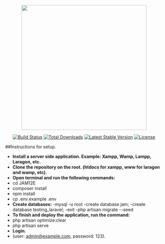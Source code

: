 <p align="center"><img src="https://res.cloudinary.com/dtfbvvkyp/image/upload/v1566331377/laravel-logolockup-cmyk-red.svg" width="400"></p>

<p align="center">
<a href="https://travis-ci.org/laravel/framework"><img src="https://travis-ci.org/laravel/framework.svg" alt="Build Status"></a>
<a href="https://packagist.org/packages/laravel/framework"><img src="https://poser.pugx.org/laravel/framework/d/total.svg" alt="Total Downloads"></a>
<a href="https://packagist.org/packages/laravel/framework"><img src="https://poser.pugx.org/laravel/framework/v/stable.svg" alt="Latest Stable Version"></a>
<a href="https://packagist.org/packages/laravel/framework"><img src="https://poser.pugx.org/laravel/framework/license.svg" alt="License"></a>
</p>

##Instructions for setup.

- **Install a server side application. Example: Xampp, Wamp, Lampp, Laragon, etc.**
- **Clone the repository on the root. (htdocs for xampp, www for laragon and wamp, etc).**
- **Open terminal and run the following commands:**
 - cd JAM12E
 - composer install
 - npm install
 - cp .env.example .env
 - **Create databases:**
 -mysql -u root
 -create database jam;
 -create database testing_laravel;
 -exit
 -php artisan migrate --seed
- **To finish and deploy the application, run the command:**
- php artisan optimize:clear
- php artisan serve
- **Login.**
- (user: admin@example.com, password: 123).



